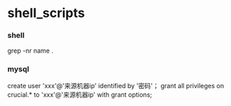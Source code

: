 # shell_scripts
### shell
grep -nr name .

### mysql
create user 'xxx'@'来源机器ip' identified by '密码'；
grant all privileges on crucial.* to 'xxx'@'来源机器ip' with grant options;



